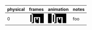 | physical | frames | animation | notes |
| -------- | ------ | --------- | ----- |
| 0        | ![](img/sprite-00-0.png) | ![](img/sprite-00-anim.gif) | foo |
